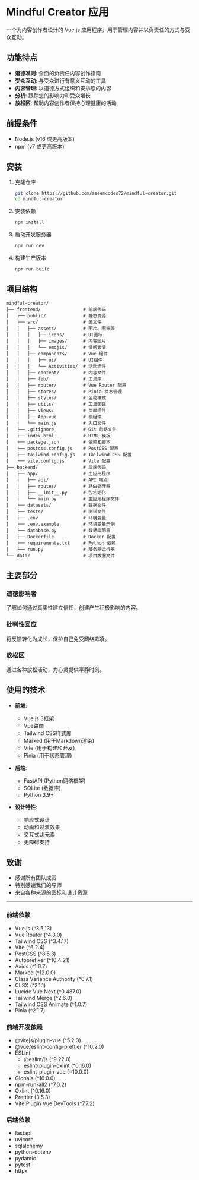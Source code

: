 # Mindful Creator 应用

一个为内容创作者设计的 Vue.js 应用程序，用于管理内容并以负责任的方式与受众互动。

## 功能特点

- **道德准则**: 全面的负责任内容创作指南
- **受众互动**: 与受众进行有意义互动的工具
- **内容管理**: 以道德方式组织和安排您的内容
- **分析**: 跟踪您的影响力和受众增长
- **放松区**: 帮助内容创作者保持心理健康的活动

## 前提条件

- Node.js (v16 或更高版本)
- npm (v7 或更高版本)

## 安装

1. 克隆仓库
   ```bash
   git clone https://github.com/aseemcodes72/mindful-creator.git
   cd mindful-creator
   ```

2. 安装依赖
   ```bash
   npm install
   ```

3. 启动开发服务器
   ```bash
   npm run dev
   ```

4. 构建生产版本
   ```bash
   npm run build
   ```

## 项目结构

```
mindful-creator/
├── frontend/                # 前端代码
│   ├── public/              # 静态资源
│   ├── src/                 # 源文件
│   │   ├── assets/          # 图片、图标等
│   │   │   ├── icons/       # UI图标
│   │   │   ├── images/      # 内容图片
│   │   │   └── emojis/      # 情感表情
│   │   ├── components/      # Vue 组件
│   │   │   ├── ui/          # UI组件
│   │   │   └── Activities/  # 活动组件
│   │   ├── content/         # 内容文件
│   │   ├── lib/             # 工具库
│   │   ├── router/          # Vue Router 配置
│   │   ├── stores/          # Pinia 状态管理
│   │   ├── styles/          # 全局样式
│   │   ├── utils/           # 工具函数
│   │   ├── views/           # 页面组件
│   │   ├── App.vue          # 根组件
│   │   └── main.js          # 入口文件
│   ├── .gitignore           # Git 忽略文件
│   ├── index.html           # HTML 模板
│   ├── package.json         # 依赖和脚本
│   ├── postcss.config.js    # PostCSS 配置
│   ├── tailwind.config.js   # Tailwind CSS 配置
│   └── vite.config.js       # Vite 配置
├── backend/                 # 后端代码
│   ├── app/                 # 主应用程序
│   │   ├── api/             # API 端点
│   │   ├── routes/          # 路由处理器
│   │   ├── __init__.py      # 包初始化
│   │   └── main.py          # 主应用程序文件
│   ├── datasets/            # 数据文件
│   ├── tests/               # 测试文件
│   ├── .env                 # 环境变量
│   ├── .env.example         # 环境变量示例
│   ├── database.py          # 数据库配置
│   ├── Dockerfile           # Docker 配置
│   ├── requirements.txt     # Python 依赖
│   └── run.py               # 服务器运行器
└── data/                    # 项目数据文件
```

## 主要部分

### 道德影响者
了解如何通过真实性建立信任，创建产生积极影响的内容。

### 批判性回应
将反馈转化为成长，保护自己免受网络欺凌。

### 放松区
通过各种放松活动，为心灵提供平静时刻。

## 使用的技术

- **前端**:
  - Vue.js 3框架
  - Vue路由
  - Tailwind CSS样式库
  - Marked (用于Markdown渲染)
  - Vite (用于构建和开发)
  - Pinia (用于状态管理)

- **后端**:
  - FastAPI (Python网络框架)
  - SQLite (数据库)
  - Python 3.9+

- **设计特性**:
  - 响应式设计
  - 动画和过渡效果
  - 交互式UI元素
  - 无障碍支持

## 致谢

- 感谢所有团队成员
- 特别感谢我们的导师
- 来自各种来源的图标和设计资源

---

### 前端依赖
- Vue.js (^3.5.13)
- Vue Router (^4.3.0)
- Tailwind CSS (^3.4.17)
- Vite (^6.2.4)
- PostCSS (^8.5.3)
- Autoprefixer (^10.4.21)
- Axios (^1.6.7)
- Marked (^12.0.0)
- Class Variance Authority (^0.7.1)
- CLSX (^2.1.1)
- Lucide Vue Next (^0.487.0)
- Tailwind Merge (^2.6.0)
- Tailwind CSS Animate (^1.0.7)
- Pinia (^2.1.7)

### 前端开发依赖
- @vitejs/plugin-vue (^5.2.3)
- @vue/eslint-config-prettier (^10.2.0)
- ESLint
  - @eslint/js (^9.22.0)
  - eslint-plugin-oxlint (^0.16.0)
  - eslint-plugin-vue (~10.0.0)
- Globals (^16.0.0)
- npm-run-all2 (^7.0.2)
- Oxlint (^0.16.0)
- Prettier (3.5.3)
- Vite Plugin Vue DevTools (^7.7.2)

### 后端依赖
- fastapi
- uvicorn
- sqlalchemy
- python-dotenv
- pydantic
- pytest
- httpx 